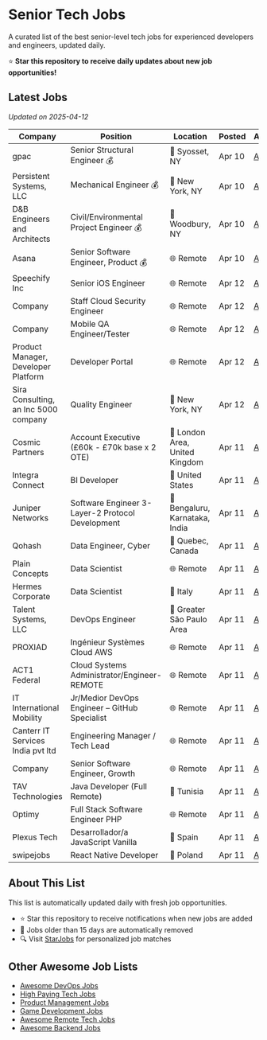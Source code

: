 # Senior Tech Jobs

A curated list of the best senior-level tech jobs for experienced developers and engineers, updated daily.

⭐ **Star this repository to receive daily updates about new job opportunities!**

## Latest Jobs

*Updated on 2025-04-12*

| Company | Position | Location | Posted | Apply |
| ------- | -------- | -------- | ------ | ------ |
| gpac | Senior Structural Engineer 💰 | 📍 Syosset, NY | Apr 10 | [Apply](https://starjobs.dev/jobs/5ba4d2c854374f549d9755740f4164a2?utm=github) |
| Persistent Systems, LLC | Mechanical Engineer 💰 | 📍 New York, NY | Apr 10 | [Apply](https://starjobs.dev/jobs/be2fb28c5e444e37ba966764ca666327?utm=github) |
| D&B Engineers and Architects | Civil/Environmental Project Engineer 💰 | 📍 Woodbury, NY | Apr 10 | [Apply](https://starjobs.dev/jobs/b4719883fb55419fa67f942c4ed8dd0e?utm=github) |
| Asana | Senior Software Engineer, Product 💰 | 🌐 Remote | Apr 10 | [Apply](https://starjobs.dev/jobs/c714e618b4e245dab438f878985d31bb?utm=github) |
| Speechify Inc | Senior iOS Engineer | 🌐 Remote | Apr 12 | [Apply](https://starjobs.dev/jobs/5ef8760f30d040f68749cbc90a9fadd4?utm=github) |
| Company | Staff Cloud Security Engineer | 🌐 Remote | Apr 12 | [Apply](https://starjobs.dev/jobs/b5a05a2696484af3b48482b4d8096dc0?utm=github) |
| Company | Mobile QA Engineer/Tester | 🌐 Remote | Apr 12 | [Apply](https://starjobs.dev/jobs/2a34af88c95e442f81c8fd94674b86cd?utm=github) |
| Product Manager, Developer Platform | Developer Portal | 🌐 Remote | Apr 12 | [Apply](https://starjobs.dev/jobs/f7181b8524b04287be8d2929885b8398?utm=github) |
| Sira Consulting, an Inc 5000 company | Quality Engineer | 📍 New York, NY | Apr 12 | [Apply](https://starjobs.dev/jobs/abc5f1f910e542989ca5571403b7f096?utm=github) |
| Cosmic Partners | Account Executive (£60k - £70k base x 2 OTE) | 📍 London Area, United Kingdom | Apr 11 | [Apply](https://starjobs.dev/jobs/784760c4e56843daaf4c803db49255e8?utm=github) |
| Integra Connect | BI Developer | 📍 United States | Apr 11 | [Apply](https://starjobs.dev/jobs/ee83351b81714ece8132ec666899a41d?utm=github) |
| Juniper Networks | Software Engineer 3- Layer-2 Protocol Development | 📍 Bengaluru, Karnataka, India | Apr 11 | [Apply](https://starjobs.dev/jobs/e5013722efdf4e1aa026d8e5e8f25b8c?utm=github) |
| Qohash | Data Engineer, Cyber | 📍 Quebec, Canada | Apr 11 | [Apply](https://starjobs.dev/jobs/51ce4a4d48274d8ab7d53a3ca76a33ae?utm=github) |
| Plain Concepts | Data Scientist | 🌐 Remote | Apr 11 | [Apply](https://starjobs.dev/jobs/b7667de20dbd471797e39f04aac020a8?utm=github) |
| Hermes Corporate | Data Scientist | 📍 Italy | Apr 11 | [Apply](https://starjobs.dev/jobs/78d6ab875e9f4f59ab279535a4bf9993?utm=github) |
| Talent Systems, LLC | DevOps Engineer | 📍 Greater São Paulo Area | Apr 11 | [Apply](https://starjobs.dev/jobs/09de68835b704b65a5f21c8d01fc8498?utm=github) |
| PROXIAD | Ingénieur Systèmes Cloud AWS | 🌐 Remote | Apr 11 | [Apply](https://starjobs.dev/jobs/4aeabc1a1f7941108eb485ca160b7be5?utm=github) |
| ACT1 Federal | Cloud Systems Administrator/Engineer-REMOTE | 🌐 Remote | Apr 11 | [Apply](https://starjobs.dev/jobs/23bffc8c31e94b2d86c264e9ebbc5007?utm=github) |
| IT International Mobility | Jr/Medior DevOps Engineer – GitHub Specialist | 🌐 Remote | Apr 11 | [Apply](https://starjobs.dev/jobs/42c3e1fd6c0c4ac99f732a74aa3e871c?utm=github) |
| Canterr IT Services India pvt ltd | Engineering Manager / Tech Lead | 🌐 Remote | Apr 11 | [Apply](https://starjobs.dev/jobs/b867d93474194cee9ca7684e87672b8d?utm=github) |
| Company | Senior Software Engineer, Growth | 🌐 Remote | Apr 11 | [Apply](https://starjobs.dev/jobs/65036ae359eb43c78e8ce791c8bef6d4?utm=github) |
| TAV Technologies | Java Developer (Full Remote) | 📍 Tunisia | Apr 11 | [Apply](https://starjobs.dev/jobs/5dc00366d4144e02b60a7e47d1e841a8?utm=github) |
| Optimy | Full Stack Software Engineer PHP | 🌐 Remote | Apr 11 | [Apply](https://starjobs.dev/jobs/960538b51d444c35916046cb69bf22fa?utm=github) |
| Plexus Tech | Desarrollador/a JavaScript Vanilla | 📍 Spain | Apr 11 | [Apply](https://starjobs.dev/jobs/373a36f96434485db971d8d7f291ae16?utm=github) |
| swipejobs | React Native Developer | 📍 Poland | Apr 11 | [Apply](https://starjobs.dev/jobs/e966f5bdfdc241d39415df4c17ccf91a?utm=github) |


## About This List

This list is automatically updated daily with fresh job opportunities.

* ⭐ Star this repository to receive notifications when new jobs are added
* 🔄 Jobs older than 15 days are automatically removed
* 🔍 Visit [StarJobs](https://starjobs.dev?utm=github) for personalized job matches

## Other Awesome Job Lists

* [Awesome DevOps Jobs](https://github.com/bansalnagesh/awesome-devops-jobs)
* [High Paying Tech Jobs](https://github.com/bansalnagesh/high-paying-tech-jobs)
* [Product Management Jobs](https://github.com/bansalnagesh/product-management-jobs)
* [Game Development Jobs](https://github.com/bansalnagesh/game-development-jobs)
* [Awesome Remote Tech Jobs](https://github.com/bansalnagesh/awesome-remote-tech-jobs)
* [Awesome Backend Jobs](https://github.com/bansalnagesh/awesome-backend-jobs)
